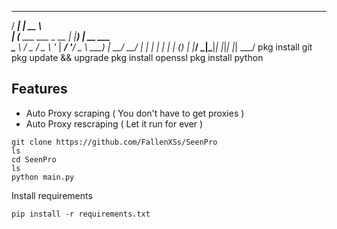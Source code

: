    _____                 _____           
  / ____|               |  __ \          
 | (___   ___  ___ _ __ | |__) | __ ___  
  \___ \ / _ \/ _ \ '_ \|  ___/ '__/ _ \ 
  ____) |  __/  __/ | | | |   | | | (_) |
 |_____/ \___|\___|_| |_|_|   |_|  \___/ 
    pkg install git 
    pkg update && upgrade
    pkg install openssl
    pkg install python
                               

## Features
- Auto Proxy scraping ( You don't have to get proxies )
- Auto Proxy rescraping ( Let it run for ever )
```
git clone https://github.com/FallenXSs/SeenPro
ls
cd SeenPro
ls
python main.py
```

Install requirements
```
pip install -r requirements.txt
```
